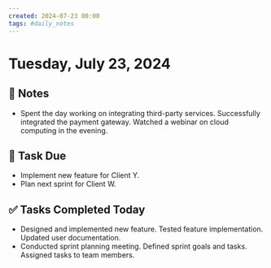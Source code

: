 ```yaml
---
created: 2024-07-23 00:00
tags: #daily_notes
---
```


# Tuesday, July 23, 2024

## 📓 Notes
- Spent the day working on integrating third-party services. Successfully integrated the payment gateway. Watched a webinar on cloud computing in the evening.

## 📅 Task Due
- Implement new feature for Client Y.
- Plan next sprint for Client W.

## ✅ Tasks Completed Today
- Designed and implemented new feature. Tested feature implementation. Updated user documentation.
- Conducted sprint planning meeting. Defined sprint goals and tasks. Assigned tasks to team members.